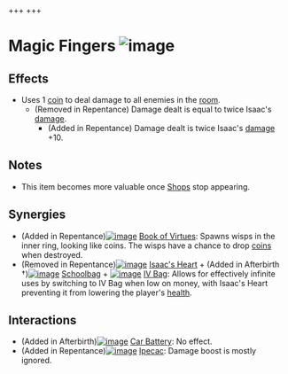+++
+++

 # Magic Fingers ![image](/image/Magic_Fingers.png) 

Effects
---------


* Uses 1 [coin](/wiki/Coin "Coin") to deal damage to all enemies in the [room](/wiki/Rooms "Rooms").
	+ (Removed in Repentance) Damage dealt is equal to twice Isaac's [damage](/wiki/Damage "Damage").
		- (Added in Repentance) Damage dealt is twice Isaac's [damage](/wiki/Damage "Damage") +10.


Notes
-------


* This item becomes more valuable once [Shops](/wiki/Shop "Shop") stop appearing.


Synergies
-----------


* (Added in Repentance)[![image](/image/Book_of_Virtues.png)](/wiki/Book_of_Virtues "Book of Virtues") [Book of Virtues](/wiki/Book_of_Virtues "Book of Virtues"): Spawns wisps in the inner ring, looking like coins. The wisps have a chance to drop [coins](/wiki/Coins "Coins") when destroyed.
* (Removed in Repentance)[![image](/image/Isaac%27s_Heart.png)](/wiki/Isaac%27s_Heart "Isaac's Heart") [Isaac's Heart](/wiki/Isaac%27s_Heart "Isaac's Heart") + (Added in Afterbirth †)[![image](/image/Schoolbag.png)](/wiki/Schoolbag "Schoolbag") [Schoolbag](/wiki/Schoolbag "Schoolbag") + [![image](/image/IV_Bag.png)](/wiki/IV_Bag "IV Bag") [IV Bag](/wiki/IV_Bag "IV Bag"): Allows for effectively infinite uses by switching to IV Bag when low on money, with Isaac's Heart preventing it from lowering the player's [health](/wiki/Health "Health").


Interactions
--------------


* (Added in Afterbirth)[![image](/image/Car_Battery.png)](/wiki/Car_Battery "Car Battery") [Car Battery](/wiki/Car_Battery "Car Battery"): No effect.
* (Added in Repentance)[![image](/image/Ipecac.png)](/wiki/Ipecac "Ipecac") [Ipecac](/wiki/Ipecac "Ipecac"): Damage boost is mostly ignored.


